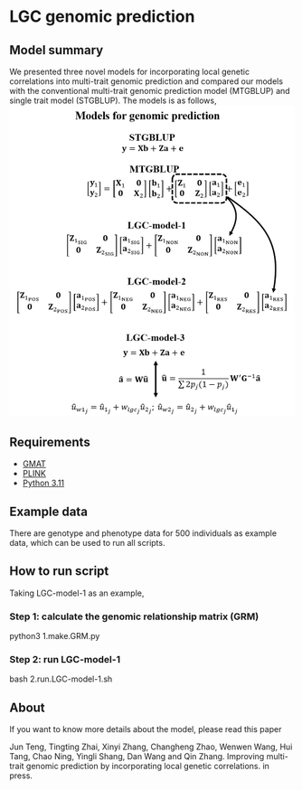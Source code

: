 # LGC genomic prediction

## Model summary

We presented three novel models for incorporating local genetic correlations into multi-trait genomic prediction and compared our models with the conventional multi-trait genomic prediction model (MTGBLUP) and single trait model (STGBLUP). The models is as follows,
![](https://github.com/Tengjun0520/lgc_genomic_prediction/blob/main/model.png)

## Requirements

- [GMAT](https://github.com/chaoning/GMAT)
- [PLINK](https://www.cog-genomics.org/plink/)
- [Python 3.11](https://www.python.org/)

## Example data

There are genotype and phenotype data for 500 individuals as example data, which can be used to run all scripts.

## How to run script

Taking LGC-model-1 as an example,

### Step 1: calculate the genomic relationship matrix (GRM)

python3 1.make.GRM.py

### Step 2: run LGC-model-1

bash 2.run.LGC-model-1.sh

## About

If you want to know more details about the model, please read this paper

Jun Teng, Tingting Zhai,  Xinyi Zhang, Changheng Zhao, Wenwen Wang, Hui Tang, Chao Ning, Yingli Shang, Dan Wang and Qin Zhang. Improving multi-trait genomic prediction by incorporating local genetic correlations. in press.
